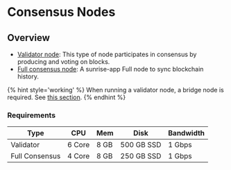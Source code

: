 # Consensus Nodes

## Overview

- [Validator node](../consensus/validator-node.md): This type of node participates in consensus by producing and voting on blocks.
- [Full consensus node](../consensus/full-consensus-node.md): A sunrise-app Full node to sync blockchain history.

{% hint style='working' %}
When running a validator node, a bridge node is required. See [this section](../data-availability/bridge-node.md).
{% endhint %}

### Requirements

| Type           | CPU    | Mem  | Disk       | Bandwidth |
| -------------- | ------ | ---- | ---------- | --------- |
| Validator      | 6 Core | 8 GB | 500 GB SSD | 1 Gbps    |
| Full Consensus | 4 Core | 8 GB | 250 GB SSD | 1 Gbps    |
